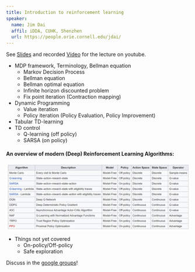 ```yaml
---
title: Introduction to reinforcement learning
speaker:
  name: Jim Dai
  affil: iDDA, CUHK, Shenzhen
  url: https://people.orie.cornell.edu/jdai/
---
```


See [Slides](/static/files/RL_tutorials2019-121jd_final.pdf) and recorded [Video](https://youtu.be/mIeoDCUmbz8) for the lecture on youtube.

- MDP framework, Terminology, Bellman equation
  - Markov Decision Process
  - Bellman equation
  - Bellman optimal equation
  - Infinite horizon discounted problem
  - Fix point iteration (Contraction mapping)
- Dynamic Programming
  - Value iteration
  - Policy iteration (Policy Evaluation, Policy Improvement)
- Tabular TD-learning
- TD control
  - Q-learning (off policy)
  - SARSA (on policy)


#### An overview of modern (Deep) Reinforcement Learning Algorithms:
<img src="/static/img/comp_rl_alg.png" alt="Comparison of reinforcement learning algorithms" width="800" align="middle">

- Things not yet covered
  - On-policy/Off-policy
  - Safe exploration

Discuss in the [google groups](https://groups.google.com/d/msg/rlseminar/htkybW4yYNo/Ik3krfjaEwAJ)!